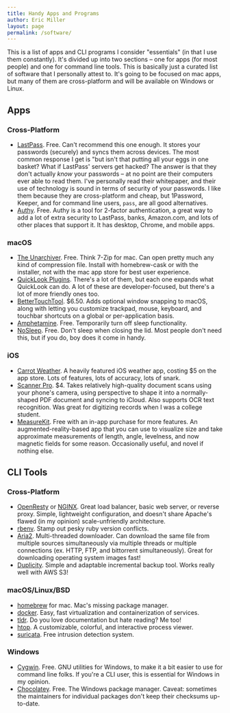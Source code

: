```yaml
---
title: Handy Apps and Programs
author: Eric Miller
layout: page
permalink: /software/
---
```


This is a list of apps and CLI programs I consider "essentials" (in that I use them constantly).
It's divided up into two sections – one for apps (for most people) and one for command line tools.
This is basically just a curated list of software that I personally attest to. It's going to be
focused on mac apps, but many of them are cross-platform and will be available on Windows or Linux.

## Apps

### Cross-Platform

* [LastPass](https://www.lastpass.com). Free. Can't recommend this one enough. It stores your passwords (securely) and syncs them
across devices. The most common response I get is "but isn't that putting all your eggs in one
basket? What if LastPass' servers get hacked? The answer is that they don't actually *know* your
passwords – at no point are their computers ever able to read them. I've personally read their
whitepaper, and their use of technology is sound in terms of security of your passwords. I like
them because they are cross-platform and cheap, but 1Password, Keeper, and for command line users,
`pass`, are all good alternatives.
* [Authy](https://www.authy.com). Free. Authy is a tool for 2-factor authentication, a great way to add a lot of extra security to
LastPass, banks, Amazon.com, and lots of other places that support it. It has desktop, Chrome, and mobile apps.

### macOS

* [The Unarchiver](https://theunarchiver.com). Free. Think 7-Zip for mac. Can open pretty much any
kind of compression file. Install with homebrew-cask or with the installer, not with the mac app
store for best user experience.
* [QuickLook Plugins](https://github.com/sindresorhus/quick-look-plugins). There's a lot of them,
but each one expands what QuickLook can do. A lot of these are developer-focused, but there's a lot
of more friendly ones too.
* [BetterTouchTool](http://bettertouchtool.net). $6.50. Adds optional window snapping to macOS,
along with letting you customize trackpad, mouse, keyboard, and touchbar shortcuts on a global or
per-application basis.
* [Amphetamine](https://itunes.apple.com/us/app/amphetamine/id937984704?mt=12). Free. Temporarily
turn off sleep functionality.
* [NoSleep](https://integralpro.github.io/nosleep/). Free. Don't sleep when closing the
lid. Most people don't need this, but if you do, boy does it come in handy.

### iOS

* [Carrot Weather](http://www.meetcarrot.com/weather/). A heavily featured iOS weather app, costing
$5 on the app store. Lots of features, lots of accuracy, lots of snark.
* [Scanner Pro](https://itunes.apple.com/us/app/scanner-pro/id333710667?mt=8). $4. Takes relatively
high-quality document scans using your phone's camera, using perspective to shape it into a
normally-shaped PDF document and syncing to iCloud. Also supports OCR text recognition. Was great
for digitizing records when I was a college student.
* [MeasureKit](https://itunes.apple.com/app/id1258270451). Free with an in-app purchase for more
features. An augmented-reality-based app that you can use to visualize size and take approximate
measurements of length, angle, levelness, and now magnetic fields for some reason. Occasionally
useful, and novel if nothing else.

## CLI Tools

### Cross-Platform

* [OpenResty](https://openresty.org/en/) or [NGINX](https://www.nginx.com). Great load balancer,
basic web server, or reverse proxy. Simple, lightweight configuration, and doesn't share Apache's
flawed (in my opinion) scale-unfriendly architecture.
* [rbenv](https://github.com/rbenv/rbenv). Stamp out pesky ruby version conflicts.
* [Aria2](https://aria2.github.io). Multi-threaded downloader. Can download the same file from
multiple sources simultaneously via multiple threads or multiple connections (ex. HTTP, FTP, and
bittorrent simultaneously). Great for downloading operating system images fast!
* [Duplicity](https://launchpad.net/duplicity). Simple and adaptable incremental backup tool. Works
really well with AWS S3!

### macOS/Linux/BSD

* [homebrew](https://brew.sh) for mac. Mac's missing package manager.
* [docker](https://www.docker.com). Easy, fast virtualization and containerization of services.
* [tldr](https://github.com/tldr-pages/tldr). Do you love documentation but hate reading? Me too!
* [htop](https://hisham.hm/htop/). A customizable, colorful, and interactive process viewer.
* [suricata](https://suricata-ids.org). Free intrusion detection system.

### Windows

* [Cygwin](https://www.cygwin.com). Free. GNU utilities for Windows, to make it a bit easier to use for
command line folks. If you're a CLI user, this is essential for Windows in my opinion.
* [Chocolatey](https://chocolatey.org). Free. The Windows package manager. Caveat: sometimes the
maintainers for individual packages don't keep their checksums up-to-date.
